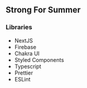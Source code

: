 ## Strong For Summer

### Libraries

- NextJS
- Firebase
- Chakra UI
- Styled Components
- Typescript
- Prettier
- ESLint
